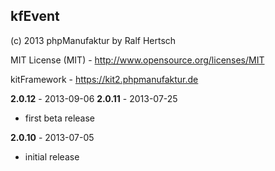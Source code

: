 ## kfEvent ##

(c) 2013 phpManufaktur by Ralf Hertsch

MIT License (MIT) - <http://www.opensource.org/licenses/MIT>

kitFramework - <https://kit2.phpmanufaktur.de>

**2.0.12** - 2013-09-06
**2.0.11** - 2013-07-25

* first beta release

**2.0.10** - 2013-07-05

* initial release
